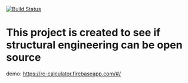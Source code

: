 [![Build Status](https://travis-ci.org/Paryz/rc-calculator.svg?branch=master)](https://travis-ci.org/Paryz/rc-calculator)
# This project is created to see if structural engineering can be open source

demo: https://rc-calculator.firebaseapp.com/#/
